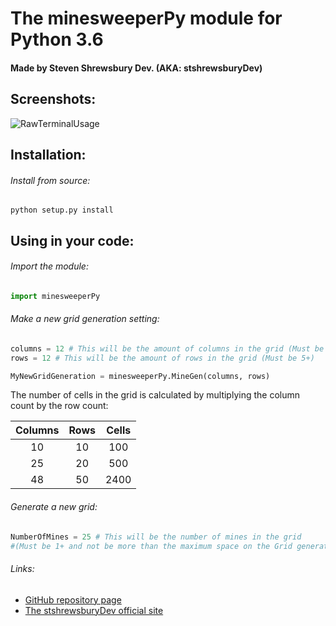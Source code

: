The minesweeperPy module for Python 3.6
=======================================

#### Made by Steven Shrewsbury Dev. (AKA: stshrewsburyDev)


Screenshots:
------------

![RawTerminalUsage](https://stshrewsburydev.github.io/official_site/API/ProjectScreenshots/minesweeperPy/minesweeperPy0001.png "Raw terminal usage")

Installation:
-------------

###### Install from source:

```
python setup.py install
```

Using in your code:
-------------------

###### Import the module:

```py
import minesweeperPy
```

###### Make a new grid generation setting:

```py
columns = 12 # This will be the amount of columns in the grid (Must be 5+)
rows = 12 # This will be the amount of rows in the grid (Must be 5+)

MyNewGridGeneration = minesweeperPy.MineGen(columns, rows)
```

The number of cells in the grid is calculated by multiplying the column count by the row count:

| Columns | Rows | Cells |
|:-------:|:----:|:-----:|
| 10      | 10   | 100   |
| 25      | 20   | 500   |
| 48      | 50   | 2400  |

###### Generate a new grid:

```py
NumberOfMines = 25 # This will be the number of mines in the grid
#(Must be 1+ and not be more than the maximum space on the Grid generation
```

###### Links:

* [GitHub repository page](https://github.com/stshrewsburyDev/minesweeperPy)
* [The stshrewsburyDev official site](https://stshrewsburydev.github.io/official_site/)

